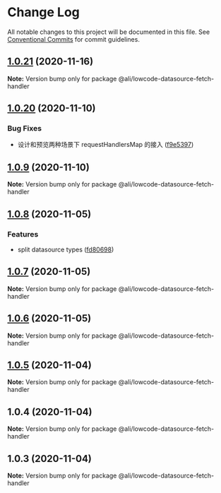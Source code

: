 # Change Log

All notable changes to this project will be documented in this file.
See [Conventional Commits](https://conventionalcommits.org) for commit guidelines.

<a name="1.0.21"></a>
## [1.0.21](https://gitlab.alibaba-inc.com/ali-lowcode/ali-lowcode-engine/compare/@ali/lowcode-datasource-fetch-handler@1.0.20...@ali/lowcode-datasource-fetch-handler@1.0.21) (2020-11-16)




**Note:** Version bump only for package @ali/lowcode-datasource-fetch-handler

<a name="1.0.20"></a>
## [1.0.20](https://gitlab.alibaba-inc.com/ali-lowcode/ali-lowcode-engine/compare/@ali/lowcode-datasource-fetch-handler@1.0.9...@ali/lowcode-datasource-fetch-handler@1.0.20) (2020-11-10)


### Bug Fixes

* 设计和预览两种场景下 requestHandlersMap 的接入 ([f9e5397](https://gitlab.alibaba-inc.com/ali-lowcode/ali-lowcode-engine/commit/f9e5397))




<a name="1.0.9"></a>
## [1.0.9](https://gitlab.alibaba-inc.com/ali-lowcode/ali-lowcode-engine/compare/@ali/lowcode-datasource-fetch-handler@1.0.8...@ali/lowcode-datasource-fetch-handler@1.0.9) (2020-11-10)




**Note:** Version bump only for package @ali/lowcode-datasource-fetch-handler

<a name="1.0.8"></a>
## [1.0.8](https://gitlab.alibaba-inc.com/ali-lowcode/ali-lowcode-engine/compare/@ali/lowcode-datasource-fetch-handler@1.0.7...@ali/lowcode-datasource-fetch-handler@1.0.8) (2020-11-05)


### Features

* split datasource types ([fd80698](https://gitlab.alibaba-inc.com/ali-lowcode/ali-lowcode-engine/commit/fd80698))




<a name="1.0.7"></a>
## [1.0.7](https://gitlab.alibaba-inc.com/ali-lowcode/ali-lowcode-engine/compare/@ali/lowcode-datasource-fetch-handler@1.0.6...@ali/lowcode-datasource-fetch-handler@1.0.7) (2020-11-05)




**Note:** Version bump only for package @ali/lowcode-datasource-fetch-handler

<a name="1.0.6"></a>
## [1.0.6](https://gitlab.alibaba-inc.com/ali-lowcode/ali-lowcode-engine/compare/@ali/lowcode-datasource-fetch-handler@1.0.5...@ali/lowcode-datasource-fetch-handler@1.0.6) (2020-11-05)




**Note:** Version bump only for package @ali/lowcode-datasource-fetch-handler

<a name="1.0.5"></a>
## [1.0.5](https://gitlab.alibaba-inc.com/ali-lowcode/ali-lowcode-engine/compare/@ali/lowcode-datasource-fetch-handler@1.0.4...@ali/lowcode-datasource-fetch-handler@1.0.5) (2020-11-04)




**Note:** Version bump only for package @ali/lowcode-datasource-fetch-handler

<a name="1.0.4"></a>
## 1.0.4 (2020-11-04)




**Note:** Version bump only for package @ali/lowcode-datasource-fetch-handler

<a name="1.0.3"></a>
## 1.0.3 (2020-11-04)




**Note:** Version bump only for package @ali/lowcode-datasource-fetch-handler
